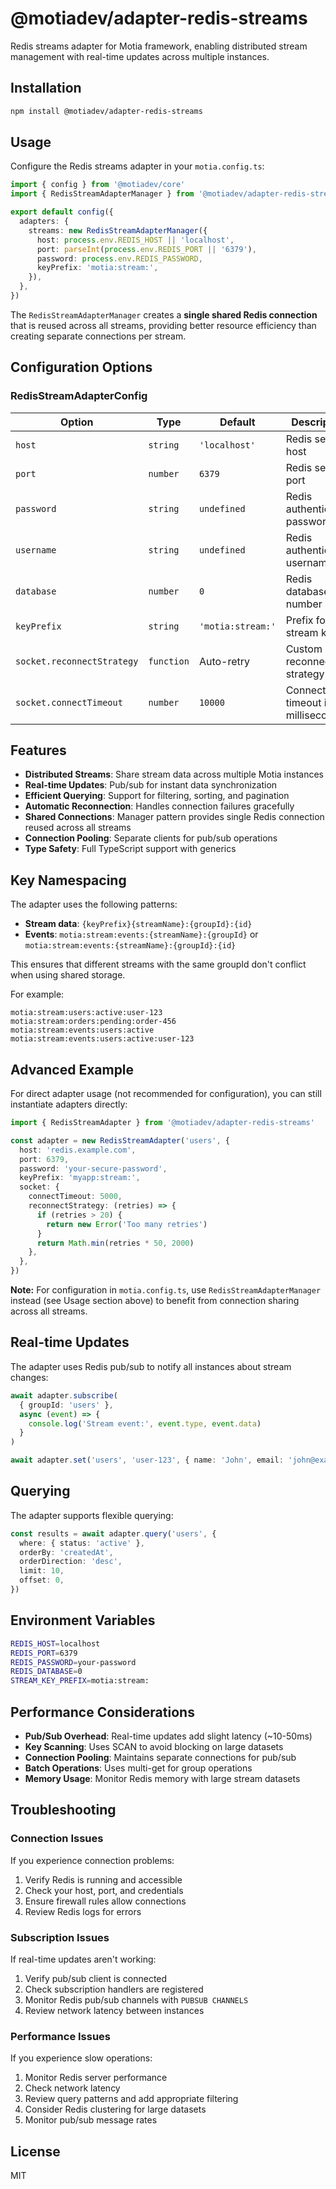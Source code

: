# @motiadev/adapter-redis-streams

Redis streams adapter for Motia framework, enabling distributed stream management with real-time updates across multiple instances.

## Installation

```bash
npm install @motiadev/adapter-redis-streams
```

## Usage

Configure the Redis streams adapter in your `motia.config.ts`:

```typescript
import { config } from '@motiadev/core'
import { RedisStreamAdapterManager } from '@motiadev/adapter-redis-streams'

export default config({
  adapters: {
    streams: new RedisStreamAdapterManager({
      host: process.env.REDIS_HOST || 'localhost',
      port: parseInt(process.env.REDIS_PORT || '6379'),
      password: process.env.REDIS_PASSWORD,
      keyPrefix: 'motia:stream:',
    }),
  },
})
```

The `RedisStreamAdapterManager` creates a **single shared Redis connection** that is reused across all streams, providing better resource efficiency than creating separate connections per stream.

## Configuration Options

### RedisStreamAdapterConfig

| Option | Type | Default | Description |
|--------|------|---------|-------------|
| `host` | `string` | `'localhost'` | Redis server host |
| `port` | `number` | `6379` | Redis server port |
| `password` | `string` | `undefined` | Redis authentication password |
| `username` | `string` | `undefined` | Redis authentication username |
| `database` | `number` | `0` | Redis database number |
| `keyPrefix` | `string` | `'motia:stream:'` | Prefix for all stream keys |
| `socket.reconnectStrategy` | `function` | Auto-retry | Custom reconnection strategy |
| `socket.connectTimeout` | `number` | `10000` | Connection timeout in milliseconds |

## Features

- **Distributed Streams**: Share stream data across multiple Motia instances
- **Real-time Updates**: Pub/sub for instant data synchronization
- **Efficient Querying**: Support for filtering, sorting, and pagination
- **Automatic Reconnection**: Handles connection failures gracefully
- **Shared Connections**: Manager pattern provides single Redis connection reused across all streams
- **Connection Pooling**: Separate clients for pub/sub operations
- **Type Safety**: Full TypeScript support with generics

## Key Namespacing

The adapter uses the following patterns:
- **Stream data**: `{keyPrefix}{streamName}:{groupId}:{id}`
- **Events**: `motia:stream:events:{streamName}:{groupId}` or `motia:stream:events:{streamName}:{groupId}:{id}`

This ensures that different streams with the same groupId don't conflict when using shared storage.

For example:
```
motia:stream:users:active:user-123
motia:stream:orders:pending:order-456
motia:stream:events:users:active
motia:stream:events:users:active:user-123
```

## Advanced Example

For direct adapter usage (not recommended for configuration), you can still instantiate adapters directly:

```typescript
import { RedisStreamAdapter } from '@motiadev/adapter-redis-streams'

const adapter = new RedisStreamAdapter('users', {
  host: 'redis.example.com',
  port: 6379,
  password: 'your-secure-password',
  keyPrefix: 'myapp:stream:',
  socket: {
    connectTimeout: 5000,
    reconnectStrategy: (retries) => {
      if (retries > 20) {
        return new Error('Too many retries')
      }
      return Math.min(retries * 50, 2000)
    },
  },
})
```

**Note:** For configuration in `motia.config.ts`, use `RedisStreamAdapterManager` instead (see Usage section above) to benefit from connection sharing across all streams.

## Real-time Updates

The adapter uses Redis pub/sub to notify all instances about stream changes:

```typescript
await adapter.subscribe(
  { groupId: 'users' },
  async (event) => {
    console.log('Stream event:', event.type, event.data)
  }
)

await adapter.set('users', 'user-123', { name: 'John', email: 'john@example.com' })
```

## Querying

The adapter supports flexible querying:

```typescript
const results = await adapter.query('users', {
  where: { status: 'active' },
  orderBy: 'createdAt',
  orderDirection: 'desc',
  limit: 10,
  offset: 0,
})
```

## Environment Variables

```bash
REDIS_HOST=localhost
REDIS_PORT=6379
REDIS_PASSWORD=your-password
REDIS_DATABASE=0
STREAM_KEY_PREFIX=motia:stream:
```

## Performance Considerations

- **Pub/Sub Overhead**: Real-time updates add slight latency (~10-50ms)
- **Key Scanning**: Uses SCAN to avoid blocking on large datasets
- **Connection Pooling**: Maintains separate connections for pub/sub
- **Batch Operations**: Uses multi-get for group operations
- **Memory Usage**: Monitor Redis memory with large stream datasets

## Troubleshooting

### Connection Issues

If you experience connection problems:
1. Verify Redis is running and accessible
2. Check your host, port, and credentials
3. Ensure firewall rules allow connections
4. Review Redis logs for errors

### Subscription Issues

If real-time updates aren't working:
1. Verify pub/sub client is connected
2. Check subscription handlers are registered
3. Monitor Redis pub/sub channels with `PUBSUB CHANNELS`
4. Review network latency between instances

### Performance Issues

If you experience slow operations:
1. Monitor Redis server performance
2. Check network latency
3. Review query patterns and add appropriate filtering
4. Consider Redis clustering for large datasets
5. Monitor pub/sub message rates

## License

MIT

